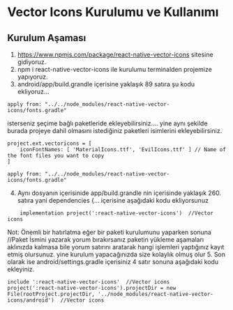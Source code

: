 # Vector Icons Kurulumu ve Kullanımı
## Kurulum Aşaması 
1. https://www.npmjs.com/package/react-native-vector-icons sitesine gidiyoruz. 
2. npm i react-native-vector-icons ile kurulumu terminalden projemize yapıyoruz. 
3. android/app/build.grandle  içerisine  yaklaşık 89 satıra şu kodu ekliyoruz...  
```JS
apply from: "../../node_modules/react-native-vector-icons/fonts.gradle"
```
isterseniz şeçime bağlı paketleride ekleyebilirsiniz.... yine aynı şekilde burada projeye dahil olmasını istediğiniz paketleri isimlerini ekleyebilirsiniz.
```JS
project.ext.vectoricons = [
    iconFontNames: [ 'MaterialIcons.ttf', 'EvilIcons.ttf' ] // Name of the font files you want to copy
]

apply from: "../../node_modules/react-native-vector-icons/fonts.gradle"
```
4. Aynı dosyanın içerisinide app/build.grandle nin içerisinde yaklaşık 260. satıra yani dependencies {... içerisine aşağıdaki kodu ekliyorsunuz
```JS
    implementation project(':react-native-vector-icons')  //Vector icons
```
Not: Önemli bir hatırlatma eğer bir paketi kurulumunu yaparken sonuna //Paket İsmini yazarak yorum bırakırsanız paketin yükleme aşamaları aklınızda kalmasa bile yorum satırını aratarak hangi işlemleri yaptığınız kayıt etmiş olursunuz. yine kurulum yapacağınızda size kolaylık olmuş olur
5. Son olarak ise android/settings.gradle içerisiniz 4 satır sonuna aşağıdaki kodu ekleyiniz. 
```JS
include ':react-native-vector-icons'  //Vector icons
project(':react-native-vector-icons').projectDir = new File(rootProject.projectDir, '../node_modules/react-native-vector-icons/android')  //Vector icons
```

